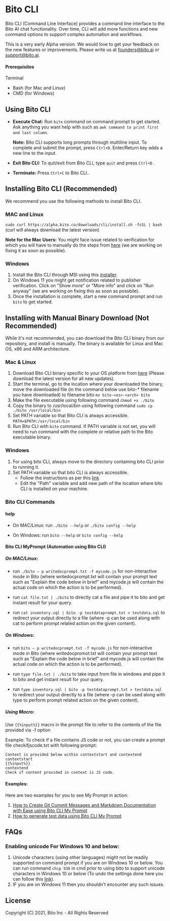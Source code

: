 # Bito CLI
Bito CLI (Command Line Interface) provides a command line interface to the Bito AI chat functionality. Over time, CLI will add more functions and new command options to support complex automation and workflows.

This is a very early Alpha version. We would love to get your feedback on the new features or improvements.  Please write us at founders@bito.ai or support@bito.ai. 

#### Prerequisites
Terminal
* Bash (for Mac and Linux)
* CMD (for Windows)

## Using Bito CLI
- **Execute Chat:** Run ```bito``` command on command prompt to get started. Ask anything you want help with such as `awk command to print first and last column`.

    **Note:** Bito CLI supports long prompts through multiline input. To complete and submit the prompt, press `Ctrl+D`. Enter/Return key adds a new line to the input.
- **Exit Bito CLI:** To quit/exit from Bito CLI, type ```quit``` and press ```Ctrl+D``` .
- **Terminate:** Press ```Ctrl+C``` to Bito CLI..
## Installing Bito CLI (Recommended)
We recommend you use the following methods to install Bito CLI.

### MAC and Linux

```sudo curl https://alpha.bito.co/downloads/cli/install.sh -fsSL | bash``` (curl will always download the latest version)

**Note for the Mac Users:** You might face issue related to verification for which you will have to manually do the steps from [here](https://support.apple.com/en-in/guide/mac-help/mh40616/mac) (we are working on fixing it as soon as possible).

### Windows

1. Install the Bito CLI through MSI using this [installer](https://github.com/gitbito/CLI/raw/main/version-1.0/BitoCLI.msi).
2. On Windows 11 you might get notification related to publisher verification. Click on "Show more" or "More info" and click on "Run anyway" (we are working on fixing this as soon as possbile).
3. Once the installation is complete, start a new command prompt and run ```bito``` to get started.


## Installing with Manual Binary Download (Not Recommended)
While it's not recommended, you can download the Bito CLI binary from our repository, and install is manually. The binary is available for Linux and Mac OS, x86 and ARM architecture. 

### Mac & Linux

1. Download Bito CLI binary specific to your OS platform from [here](https://github.com/gitbito/CLI/tree/main/version-1.0) (Please download the latest version for all new updates).
2. Start the terminal, go to the location where your downloaded the binary, move the downloaded file (in the command below use bito-* filename you have downloaded) to filename bito
    ``` mv bito-<os>-<arch> bito ```
2. Make the file executable using following command
   ```chmod +x ./bito```
3. Copy the binary to /usr/local/bin using following command
    ```sudo cp ./bito /usr/local/bin```
4. Set PATH variable so that Bito CLI is always accessible.
    ```PATH=$PATH:/usr/local/bin```
5. Run Bito CLI with ```bito``` command. If PATH variable is not set, you will need to run command with the complete or relative path to the Bito executable binary. 
### Windows
1. For using bito CLI, always move to the directory containing bito CLI prior to running it.
2. Set PATH variable so that bito CLI is always accessible.
    * Follow the instructions as per this [link](https://share.bito.co/static/share?aid=02f4506f-1208-4d97-bb1d-96f3b4a1a017)
    * Edit the "Path" variable and add new path of the location where bito CLI is installed on your machine.


### Bito CLI Commands
#### help
- On MAC/Linux: 
run ```./bito --help``` or ```./bito config --help```

- On Windows: 
run ```bito --help``` or ```bito config --help```

#### Bito CLI MyPrompt (Automation using Bito CLI)
##### On MAC/Linux: 

- run ```./bito – p writedocprompt.txt -f mycode.js``` for non-interactive mode in Bito (where writedocprompt.txt will contain your prompt text such as "Explain the code below in brief" and mycode.js will contain the actual code on which the action is to be performed).

- run ```cat file.txt | ./bito``` to directly cat a file and pipe it to bito and get instant result for your query.

- run ```cat inventory.sql | bito -p testdataprompt.txt > testdata.sql``` to redirect your output directly to a file (where -p can be used along with cat to perform prompt related action on the given content).

##### On Windows: 
- run ```bito – p writedocprompt.txt -f mycode.js``` for non-interactive mode in Bito (where writedocpromot.txt will contain your prompt text such as "Explain the code below in brief" and mycode.js will contain the actual code on which the action is to be performed).

- run ```type file.txt | ./bito``` to take input from file in windows and pipe it to bito and get instant result for your query.

- run ```type inventory.sql | bito -p testdataprompt.txt > testdata.sql``` to redirect your output directly to a file (where -p can be used along with type to perform prompt related action on the given content).

##### Using Macro:

Use ``{{%input%}}`` macro in the prompt file to refer to the contents of the file provided via -f option

Example: To check if a file contains JS code or not, you can create a prompt file checkifjscode.txt with following prompt:
```
Context is provided below within contextstart and contextend
contextstart
{{%input%}}
contextend
Check if content provided in context is JS code.
```

#### Examples: 
Here are two examples for you to see My Prompt in action:

1. [How to Create Git Commit Messages and Markdown Documentation with Ease using Bito CLI My Prompt](https://youtu.be/q42hqwT-jsg)
2. [How to generate test data using Bito CLI My Prompt](https://youtu.be/GYa0p511NUQ)

## FAQs

### Enabling unicode For Windows 10 and below:
1. Unicode characters (using other languages) might not be readily supported on command prompt if you are on Windows 10 or below. You can run command ```chcp 936``` in cmd prior to using bito to support unicode characters in Windows 10 or below (To undo the settings done here you can follow this [link](https://share.bito.co/static/share?aid=8e535e57-d57f-4e03-a692-cf81a98fa6d2)).
2. IF you are on Windows 11 then you shouldn't encounter any such issues.

## License ##

Copyright (C) 2021, Bito Inc - All Rights Reserved
